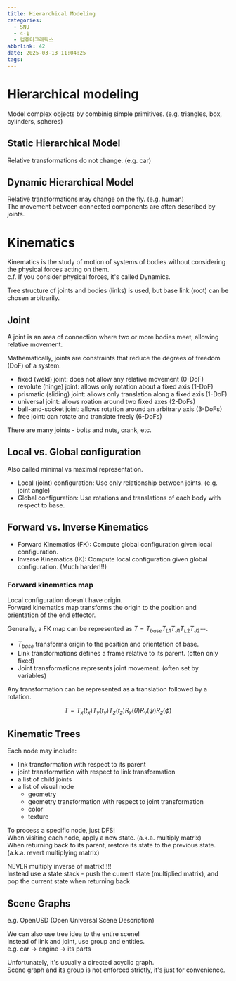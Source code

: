 ```yaml
---
title: Hierarchical Modeling
categories:
  - SNU
  - 4-1
  - 컴퓨터그래픽스
abbrlink: 42
date: 2025-03-13 11:04:25
tags:
---
```


# Hierarchical modeling

Model complex objects by combinig simple primitives. (e.g. triangles, box, cylinders, spheres)

## Static Hierarchical Model

Relative transformations do not change. (e.g. car)

## Dynamic Hierarchical Model

Relative transformations may change on the fly. (e.g. human)  
The movement between connected components are often described by joints.

# Kinematics

Kinematics is the study of motion of systems of bodies without considering the physical forces acting on them.  
c.f. If you consider physical forces, it's called Dynamics.

Tree structure of joints and bodies (links) is used, but base link (root) can be chosen arbitrarily.

## Joint

A joint is an area of connection where two or more bodies meet, allowing relative movement.

Mathematically, joints are constraints that reduce the degrees of freedom (DoF) of a system.

- fixed (weld) joint: does not allow any relative movement (0-DoF)
- revolute (hinge) joint: allows only rotation about a fixed axis (1-DoF)
- prismatic (sliding) joint: allows only translation along a fixed axis (1-DoF)
- universal joint: allows roation around two fixed axes (2-DoFs)
- ball-and-socket joint: allows rotation around an arbitrary axis (3-DoFs)
- free joint: can rotate and translate freely (6-DoFs)

There are many joints - bolts and nuts, crank, etc.

## Local vs. Global configuration

Also called minimal vs maximal representation.

- Local (joint) configuration: Use only relationship between joints. (e.g. joint angle)
- Global configuration: Use rotations and translations of each body with respect to base.

## Forward vs. Inverse Kinematics

- Forward Kinematics (FK): Compute global configuration given local configuration.
- Inverse Kinematics (IK): Compute local configuration given global configuration. (Much harder!!!)

### Forward kinematics map

Local configuration doesn't have origin.  
Forward kinematics map transforms the origin to the position and orientation of the end effector.

Generally, a FK map can be represented as $T = T_{base}T_{L1}T_{J1}T_{L2}T_{J2}\cdots$.

- $T_{base}$ transforms origin to the position and orientation of base.
- Link transformations defines a frame relative to its parent. (often only fixed)
- Joint transformations represents joint movement. (often set by variables)

Any transformation can be represented as a translation followed by a rotation.

$$T=T_x(t_x)T_y(t_y)T_z(t_z)R_x(\theta)R_y(\psi)R_z(\phi)$$

## Kinematic Trees

Each node may include:

- link transformation with respect to its parent
- joint transformation with respect to link transformation
- a list of child joints
- a list of visual node
  - geometry
  - geometry transformation with respect to joint transformation
  - color
  - texture

To process a specific node, just DFS!  
When visiting each node, apply a new state. (a.k.a. multiply matrix)  
When returning back to its parent, restore its state to the previous state. (a.k.a. revert multiplying matrix)

NEVER multiply inverse of matrix!!!!!  
Instead use a state stack - push the current state (multiplied matrix), and pop the current state when returning back

## Scene Graphs

e.g. OpenUSD (Open Universal Scene Description)

We can also use tree idea to the entire scene!  
Instead of link and joint, use group and entities.  
e.g. car -> engine -> its parts

Unfortunately, it's usually a directed acyclic graph.  
Scene graph and its group is not enforced strictly, it's just for convenience.
